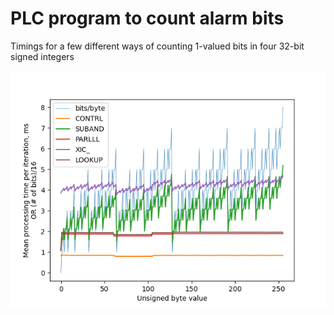 # PLC program to count alarm bits

Timings for a few different ways of counting 1-valued bits in four 32-bit signed integers

![](https://github.com/drbitboy/PLC_alarm_bit_count/raw/master/images/speed_vs_byte_value.png)
